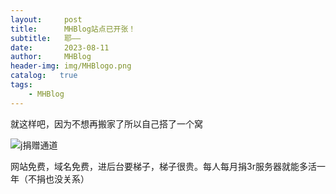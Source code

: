 ```yaml
---
layout:     post
title:      MHBlog站点已开张！
subtitle:   耶——
date:       2023-08-11
author:     MHBlog
header-img: img/MHBlogo.png
catalog:   true
tags:
    - MHBlog
---
```


就这样吧，因为不想再搬家了所以自己搭了一个窝

![j捐赠通道]({{site.baseurl}}/img-post/MHB0.png)

网站免费，域名免费，进后台要梯子，梯子很贵。每人每月捐3r服务器就能多活一年（不捐也没关系）
